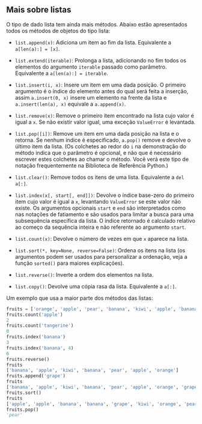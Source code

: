 ## Mais sobre listas

O tipo de dado lista tem ainda mais métodos. Abaixo estão apresentados todos os métodos de objetos do tipo lista:

- `list.append(x)`: Adiciona um item ao fim da lista. Equivalente a `a[len(a):] = [x]`.

- `list.extend(iterable)`: Prolonga a lista, adicionando no fim todos os elementos do argumento `iterable` passado como parâmetro. Equivalente a `a[len(a):] = iterable`.

- `list.insert(i, x)`: Insere um item em uma dada posição. O primeiro argumento é o índice do elemento antes do qual será feita a inserção, assim `a.insert(0, x)` insere um elemento na frente da lista e `a.insert(len(a), x)` equivale a `a.append(x)`.

- `list.remove(x)`: Remove o primeiro item encontrado na lista cujo valor é igual a `x`. Se não existir valor igual, uma exceção `ValueError` é levantada.

- `list.pop([i])`: Remove um item em uma dada posição na lista e o retorna. Se nenhum índice é especificado, `a.pop()` remove e devolve o último item da lista. (Os colchetes ao redor do `i` na demonstração do método indica que o parâmetro é opcional, e não que é necessário escrever estes colchetes ao chamar o método. Você verá este tipo de notação frequentemente na Biblioteca de Referência Python.)

- `list.clear()`: Remove todos os itens de uma lista. Equivalente a `del a[:]`.

- `list.index(x[, start[, end]])`: Devolve o índice base-zero do primeiro item cujo valor é igual a `x`, levantando `ValueError` se este valor não existe. Os argumentos opcionais `start` e `end` são interpretados como nas notações de fatiamento e são usados para limitar a busca para uma subsequência específica da lista. O índice retornado é calculado relativo ao começo da sequência inteira e não referente ao argumento `start`.

- `list.count(x)`: Devolve o número de vezes em que `x` aparece na lista.

- `list.sort(*, key=None, reverse=False)`: Ordena os itens na lista (os argumentos podem ser usados para personalizar a ordenação, veja a função `sorted()` para maiores explicações).

- `list.reverse()`: Inverte a ordem dos elementos na lista.

- `list.copy()`: Devolve uma cópia rasa da lista. Equivalente a `a[:]`.

Um exemplo que usa a maior parte dos métodos das listas:

```python
fruits = ['orange', 'apple', 'pear', 'banana', 'kiwi', 'apple', 'banana']
fruits.count('apple')
2
fruits.count('tangerine')
0
fruits.index('banana')
3
fruits.index('banana', 4)
6
fruits.reverse()
fruits
['banana', 'apple', 'kiwi', 'banana', 'pear', 'apple', 'orange']
fruits.append('grape')
fruits
['banana', 'apple', 'kiwi', 'banana', 'pear', 'apple', 'orange', 'grape']
fruits.sort()
fruits
['apple', 'apple', 'banana', 'banana', 'grape', 'kiwi', 'orange', 'pear']
fruits.pop()
'pear'
